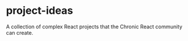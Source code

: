# project-ideas
A collection of complex React projects that the Chronic React community can create.
